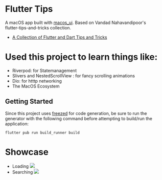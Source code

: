 # Flutter Tips

A macOS app built with [macos_ui](https://macosui.dev/). Based on Vandad Nahavandipoor's flutter-tips-and-tricks collection.

- [A Collection of Flutter and Dart Tips and Tricks](https://github.com/vandadnp/flutter-tips-and-tricks)

# Used this project to learn things like:

- Riverpod: for Statemanagement
- Slivers and NestedScrollView : for fancy scrolling animations
- Dio: for htttp networking
- The MacOS Ecosystem

## Getting Started

Since this project uses [freezed](https://pub.dev/packages/freezed) for code generation, be sure to run the generator with the following command before attempting to build/run the application:

```
flutter pub run build_runner build
```

# Showcase
- Loading
![](https://github.com/Nana-Kwame-bot/flutter_tips/blob/master/assets/gifs/tips.gif)
- Searching
![](https://github.com/Nana-Kwame-bot/flutter_tips/blob/master/assets/gifs/tips_search.gif)



